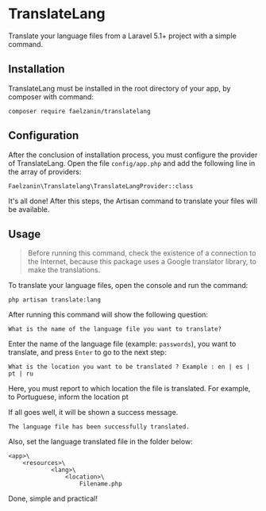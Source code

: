 
<h1>TranslateLang</h1>

Translate your language files from a Laravel 5.1+ project with a simple command.

<h2>Installation</h2>

TranslateLang must be installed in the root directory of your app, by composer with command:

    composer require faelzanin/translatelang

<h2>Configuration</h2>

 After the conclusion of installation process, you must configure the provider of TranslateLang. Open the file `config/app.php` and add the following line in the array of providers:

    Faelzanin\Translatelang\TranslateLangProvider::class

It's all done! After this steps, the Artisan command to translate your files will be available.

<h2>Usage</h2>

> Before running this command, check the existence of a connection to the Internet, because this package uses a Google translator library, to make the translations.

To translate your language files, open the console and run the command:

    php artisan translate:lang

After running this command will show the following question:

    What is the name of the language file you want to translate?

Enter the name of the language file (example: `passwords`), you want to translate, and press `Enter` to go to the next step:

    What is the location you want to be translated ? Example : en | es | pt | ru

Here, you must report to which location the file is translated. For example, to Portuguese, inform the location pt

If all goes well, it will be shown a success message.

    The language file has been successfully translated.

Also, set the language translated file in the folder below:

    <app>\  
        <resources>\
                <lang>\
                    <location>\
                        Filename.php
 
 Done, simple and practical!
